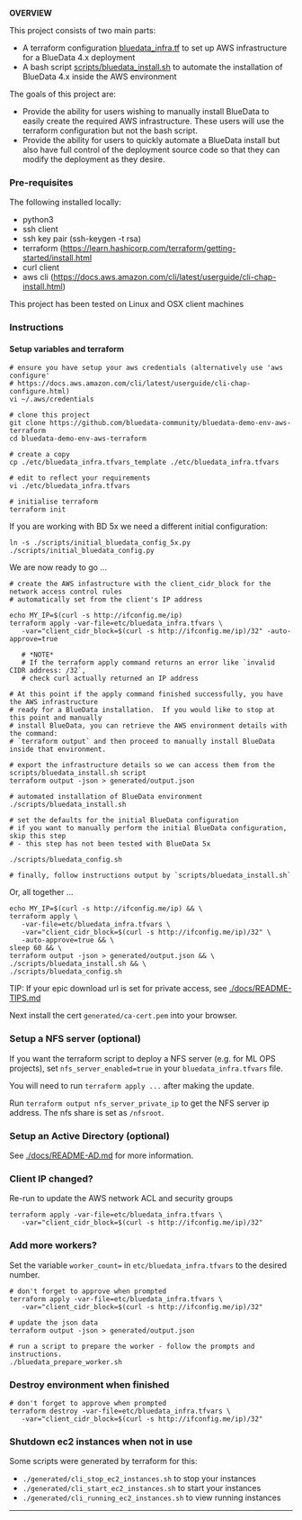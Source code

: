 **OVERVIEW**

This project consists of two main parts:

 - A terraform configuration [bluedata_infra.tf](./bluedata_infra.tf) to set up AWS infrastructure for a BlueData 4.x deployment
 - A bash script [scripts/bluedata_install.sh](./scripts/bluedata_install.sh) to automate the installation of BlueData 4.x inside the AWS environment

The goals of this project are:

 - Provide the ability for users wishing to manually install BlueData to easily create the required AWS infrastructure.  These users will use the terraform configuration but not the bash script.
 - Provide the ability for users to quickly automate a BlueData install but also have full control of the deployment source code so that they can modify the deployment as they desire.

### Pre-requisites

The following installed locally:

 - python3
 - ssh client
 - ssh key pair (ssh-keygen -t rsa)
 - terraform (https://learn.hashicorp.com/terraform/getting-started/install.html
 - curl client
 - aws cli (https://docs.aws.amazon.com/cli/latest/userguide/cli-chap-install.html)

This project has been tested on Linux and OSX client machines

### Instructions

#### Setup variables and terraform

```
# ensure you have setup your aws credentials (alternatively use 'aws configure' 
# https://docs.aws.amazon.com/cli/latest/userguide/cli-chap-configure.html)
vi ~/.aws/credentials

# clone this project
git clone https://github.com/bluedata-community/bluedata-demo-env-aws-terraform
cd bluedata-demo-env-aws-terraform

# create a copy 
cp ./etc/bluedata_infra.tfvars_template ./etc/bluedata_infra.tfvars

# edit to reflect your requirements
vi ./etc/bluedata_infra.tfvars 

# initialise terraform
terraform init
```

If you are working with BD 5x we need a different initial configuration:

```
ln -s ./scripts/initial_bluedata_config_5x.py ./scripts/initial_bluedata_config.py
```

We are now ready to go ...

```
# create the AWS infastructure with the client_cidr_block for the network access control rules 
# automatically set from the client's IP address

echo MY_IP=$(curl -s http://ifconfig.me/ip)
terraform apply -var-file=etc/bluedata_infra.tfvars \
   -var="client_cidr_block=$(curl -s http://ifconfig.me/ip)/32" -auto-approve=true

   # *NOTE*
   # If the terraform apply command returns an error like `invalid CIDR address: /32`, 
   # check curl actually returned an IP address

# At this point if the apply command finished successfully, you have the AWS infrastructure 
# ready for a BlueData installation.  If you would like to stop at this point and manually 
# install BlueData, you can retrieve the AWS environment details with the command: 
# `terraform output` and then proceed to manually install BlueData inside that environment.

# export the infrastructure details so we can access them from the scripts/bluedata_install.sh script
terraform output -json > generated/output.json

# automated installation of BlueData environment
./scripts/bluedata_install.sh

# set the defaults for the initial BlueData configuration 
# if you want to manually perform the initial BlueData configuration, skip this step
# - this step has not been tested with BlueData 5x

./scripts/bluedata_config.sh 

# finally, follow instructions output by `scripts/bluedata_install.sh`
```

Or, all together ...

```
echo MY_IP=$(curl -s http://ifconfig.me/ip) && \
terraform apply \
   -var-file=etc/bluedata_infra.tfvars \
   -var="client_cidr_block=$(curl -s http://ifconfig.me/ip)/32" \
   -auto-approve=true && \
sleep 60 && \
terraform output -json > generated/output.json && \
./scripts/bluedata_install.sh && \
./scripts/bluedata_config.sh 
```

TIP: If your epic download url is set for private access, see [./docs/README-TIPS.md](./docs/README-TIPS.md)

Next install the cert `generated/ca-cert.pem` into your browser.

### Setup a NFS server (optional)

If you want the terraform script to deploy a NFS server (e.g. for ML OPS projects), set `nfs_server_enabled=true` in your `bluedata_infra.tfvars` file.

You will need to run `terraform apply ...` after making the update.  

Run `terraform output nfs_server_private_ip` to get the NFS server ip address.  The nfs share is set as `/nfsroot`.

### Setup an Active Directory (optional)

See [./docs/README-AD.md](./docs/README-AD.md) for more information.

### Client IP changed?

Re-run to update the AWS network ACL and security groups

```
terraform apply -var-file=etc/bluedata_infra.tfvars \
   -var="client_cidr_block=$(curl -s http://ifconfig.me/ip)/32" 
```

### Add more workers?

Set the variable `worker_count=` in `etc/bluedata_infra.tfvars` to the desired number.

```
# don't forget to approve when prompted
terraform apply -var-file=etc/bluedata_infra.tfvars \
   -var="client_cidr_block=$(curl -s http://ifconfig.me/ip)/32" 

# update the json data
terraform output -json > generated/output.json

# run a script to prepare the worker - follow the prompts and instructions.
./bluedata_prepare_worker.sh
```

### Destroy environment when finished

```
# don't forget to approve when prompted
terraform destroy -var-file=etc/bluedata_infra.tfvars \
   -var="client_cidr_block=$(curl -s http://ifconfig.me/ip)/32" 
```

### Shutdown ec2 instances when not in use

Some scripts were generated by terraform for this:

- `./generated/cli_stop_ec2_instances.sh` to stop your instances
- `./generated/cli_start_ec2_instances.sh` to start your instances
- `./generated/cli_running_ec2_instances.sh` to view running instances

------
